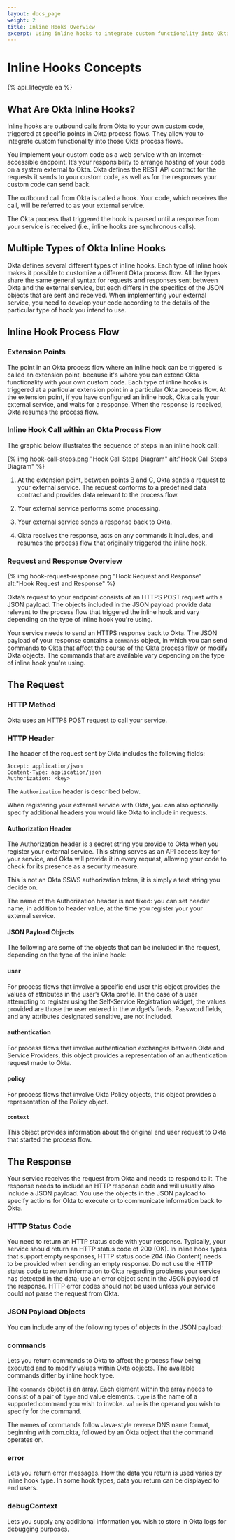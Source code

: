 ```yaml
---
layout: docs_page
weight: 2
title: Inline Hooks Overview
excerpt: Using inline hooks to integrate custom functionality into Okta process flows
---
```


# Inline Hooks Concepts

{% api_lifecycle ea %}

## What Are Okta Inline Hooks?

Inline hooks are outbound calls from Okta to your own custom code, triggered at specific points in Okta process flows. They allow you to integrate custom functionality into those Okta process flows.

You implement your custom code as a web service with an Internet-accessible endpoint. It’s your responsibility to arrange hosting of your code on a system external to Okta. Okta defines the REST API contract for the requests it sends to your custom code, as well as for the responses your custom code can send back. 

The outbound call from Okta is called a hook. Your code, which receives the call, will be referred to as your external service.

The Okta process that triggered the hook is paused until a response from your service is received (i.e., inline hooks are synchronous calls).

## Multiple Types of Okta Inline Hooks

Okta defines several different types of inline hooks. Each type of inline hook makes it possible to customize a different Okta process flow. All the types share the same general syntax for requests and responses sent between Okta and the external service, but each differs in the specifics of the JSON objects that are sent and received. When implementing your external service, you need to develop your code according to the details of the particular type of hook you intend to use.

## Inline Hook Process Flow

### Extension Points

The point in an Okta process flow where an inline hook can be triggered is called an extension point, because it's where you can extend Okta functionality with your own custom code. Each type of inline hooks is triggered at a particular extension point in a particular Okta process flow. At the extension point, if you have configured an inline hook, Okta calls your external service, and waits for a response. When the response is received, Okta resumes the process flow.

### Inline Hook Call within an Okta Process Flow

The graphic below illustrates the sequence of steps in an inline hook call:

{% img hook-call-steps.png "Hook Call Steps Diagram" alt:"Hook Call Steps Diagram" %}

1. At the extension point, between points B and C, Okta sends a request to your external service. The request conforms to a predefined data contract and provides data relevant to the process flow. 

1. Your external service performs some processing.

1. Your external service sends a response back to Okta.

1. Okta receives the response, acts on any commands it includes, and resumes the process flow that originally triggered the inline hook.

### Request and Response Overview

{% img hook-request-response.png "Hook Request and Response" alt:"Hook Request and Response" %}

Okta’s request to your endpoint consists of an HTTPS POST request with a JSON payload. The objects included in the JSON payload provide data relevant to the process flow that triggered the inline hook and vary depending on the type of inline hook you're using.

Your service needs to send an HTTPS response back to Okta. The JSON payload of your response contains a `commands` object, in which you can send commands to Okta that affect the course of the Okta process flow or modify Okta objects. The commands that are available vary depending on the type of inline hook you're using. 

## The Request

### HTTP Method

Okta uses an HTTPS POST request to call your service.

### HTTP Header

The header of the request sent by Okta includes the following fields:

```
Accept: application/json
Content-Type: application/json
Authorization: <key>
```
The `Authorization` header is described below.

When registering your external service with Okta, you can also optionally specify additional headers you would like Okta to include in requests.

#### Authorization Header

The Authorization header is a secret string you provide to Okta when you register your external service. This string serves as an API access key for your service, and Okta will provide it in every request, allowing your code to check for its presence as a security measure.

This is not an Okta SSWS authorization token, it is simply a text string you decide on.

The name of the Authorization header is not fixed: you can set header name, in addition to header value, at the time you register your your external service.

#### JSON Payload Objects

The following are some of the objects that can be included in the request, depending on the type of the inline hook:

#### user

For process flows that involve a specific end user this object provides the values of attributes in the user’s Okta profile. In the case of a user attempting to register using the Self-Service Registration widget, the values provided are those the user entered in the widget’s fields. Password fields, and any attributes designated sensitive, are not included.

#### authentication

For process flows that involve authentication exchanges between Okta and Service Providers, this object provides a representation of an authentication request made to Okta.

#### policy

For process flows that involve Okta Policy objects, this object provides a representation of the Policy object.

#### `context`

This object provides information about the original end user request to Okta that started the process flow.

## The Response

Your service receives the request from Okta and needs to respond to it. The response needs to include an HTTP response code and will usually also include a JSON payload. You use the objects in the JSON payload to specify actions for Okta to execute or to communicate information back to Okta.

### HTTP Status Code

You need to return an HTTP status code with your response. Typically, your service should return an HTTP status code of 200 (OK). In inline hook types that support empty responses, HTTP status code 204 (No Content) needs to be provided when sending an empty response. Do not use the HTTP status code to return information to Okta regarding problems your service has detected in the data; use an error object sent in the JSON payload of the response. HTTP error codes should not be used unless your service could not parse the request from Okta.

### JSON Payload Objects

You can include any of the following types of objects in the JSON payload:

### commands

Lets you return commands to Okta to affect the process flow being executed and to modify values within Okta objects. The available commands differ by inline hook type.

The `commands` object is an array. Each element within the array needs to consist of a pair of `type` and value elements. `type` is the name of a supported command you wish to invoke. `value` is the operand you wish to specify for the command.

The names of commands follow Java-style reverse DNS name format, beginning with com.okta, followed by an Okta object that the command operates on. 

### error

Lets you return error messages. How the data you return is used varies by inline hook type. In some hook types, data you return can be displayed to end users.

### debugContext

Lets you supply any additional information you wish to store in Okta logs for debugging purposes.



